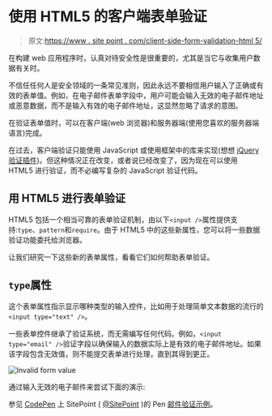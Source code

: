 # 使用 HTML5 的客户端表单验证

> 原文:[https://www . site point . com/client-side-form-validation-html 5/](https://www.sitepoint.com/client-side-form-validation-html5/)

在构建 web 应用程序时，认真对待安全性是很重要的，尤其是当它与收集用户数据有关时。

不信任任何人是安全领域的一条常见准则，因此永远不要相信用户输入了正确或有效的表单值。例如，在电子邮件表单字段中，用户可能会输入无效的电子邮件地址或恶意数据，而不是输入有效的电子邮件地址，这显然忽略了请求的意图。

在验证表单值时，可以在客户端(web 浏览器)和服务器端(使用您喜欢的服务器端语言)完成。

在过去，客户端验证只能使用 JavaScript 或使用框架中的库来实现(想想 [jQuery 验证插件](http://jqueryvalidation.org))。但这种情况正在改变，或者说已经改变了，因为现在可以使用 HTML5 进行验证，而不必编写复杂的 JavaScript 验证代码。

## 用 HTML5 进行表单验证

HTML5 包括一个相当可靠的表单验证机制，由以下`<input />`属性提供支持:`type`、`pattern`和`require`。由于 HTML5 中的这些新属性，您可以将一些数据验证功能委托给浏览器。

让我们研究一下这些新的表单属性，看看它们如何帮助表单验证。

## `type`属性

这个表单属性指示显示哪种类型的输入控件，比如用于处理简单文本数据的流行的`<input type="text" />`。

一些表单控件继承了验证系统，而无需编写任何代码。例如，`<input type="email" />`验证字段以确保输入的数据实际上是有效的电子邮件地址。如果该字段包含无效值，则不能提交表单进行处理，直到其得到更正。

![Invalid form value](../Images/0d57360e2b1586a65aa91bf4b4c0fa4e.png)

通过输入无效的电子邮件来尝试下面的演示:

参见 [CodePen](http://codepen.io) 上 SitePoint ( [@SitePoint](http://codepen.io/SitePoint) )的 Pen [邮件验证示例](http://codepen.io/SitePoint/pen/BFwhz/)。